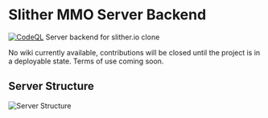 # Slither MMO Server Backend
[![CodeQL](https://github.com/m3andev/slither-mmo-server-backend/actions/workflows/codeql-analysis.yml/badge.svg)](https://github.com/m3andev/slither-mmo-server-backend/actions/workflows/codeql-analysis.yml)
Server backend for slither.io clone

No wiki currently available, contributions will be closed until the project is in a deployable state.
Terms of use coming soon.

## Server Structure
![Server Structure](https://docs.google.com/drawings/d/1Aqmm9brmk7MMqqKdCk-zjlPZEPiWjmxBPdEXLYuj00Q/edit?usp=sharing)
